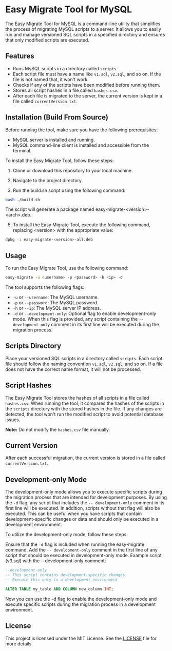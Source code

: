 # Easy Migrate Tool for MySQL

The Easy Migrate Tool for MySQL is a command-line utility that simplifies the process of migrating MySQL scripts to a server. It allows you to easily run and manage versioned SQL scripts in a specified directory and ensures that only modified scripts are executed.

## Features

- Runs MySQL scripts in a directory called `scripts`.
- Each script file must have a name like `v1.sql`, `v2.sql`, and so on. If the file is not named that, it won't work.
- Checks if any of the scripts have been modified before running them.
- Stores all script hashes in a file called `hashes.csv`.
- After each file is migrated to the server, the current version is kept in a file called `currentVersion.txt`.

## Installation (Build From Source)

Before running the tool, make sure you have the following prerequisites:

- MySQL server is installed and running.
- MySQL command-line client is installed and accessible from the terminal.

To install the Easy Migrate Tool, follow these steps:

1. Clone or download this repository to your local machine.

2. Navigate to the project directory.

3. Run the build.sh script using the following command:
```bash
bash ./build.sh
```
The script will generate a package named easy-migrate-\<version>-\<arch>.deb.

5. To install the Easy Migrate Tool, execute the following command, replacing \<version> with the appropriate value:
```bash
dpkg -i easy-migrate-<version>-all.deb
```

## Usage

To run the Easy Migrate Tool, use the following command:
```bash
easy-migrate -u <username> -p <password> -h <ip> -d
```


The tool supports the following flags:

- `-u` or `--username`: The MySQL username.
- `-p` or `--password`: The MySQL password.
- `-h` or `--ip`: The MySQL server IP address.
- `-d` or `--development-only`: Optional flag to enable development-only mode. When this flag is provided, any script containing the `-- development-only` comment in its first line will be executed during the migration process.


## Scripts Directory

Place your versioned SQL scripts in a directory called `scripts`. Each script file should follow the naming convention `v1.sql`, `v2.sql`, and so on. If a file does not have the correct name format, it will not be processed.

## Script Hashes

The Easy Migrate Tool stores the hashes of all scripts in a file called `hashes.csv`. When running the tool, it compares the hashes of the scripts in the `scripts` directory with the stored hashes in the file. If any changes are detected, the tool won't run the modified script to avoid potential database issues.

**Note:** Do not modify the `hashes.csv` file manually.

## Current Version

After each successful migration, the current version is stored in a file called `currentVersion.txt`.

## Development-only Mode
The development-only mode allows you to execute specific scripts during the migration process that are intended for development purposes. By using the `-d` flag, any script that includes the `-- development-only` comment in its first line will be executed. In addition, scripts without that flag will also be executed. This can be useful when you have scripts that contain development-specific changes or data and should only be executed in a development environment.

To utilize the development-only mode, follow these steps:

Ensure that the `-d` flag is included when running the easy-migrate command.
Add the `-- development-only` comment in the first line of any script that should be executed in development-only mode.
Example script (v3.sql) with the --development-only comment:

```sql
--development-only
-- This script contains development-specific changes
-- Execute this only in a development environment

ALTER TABLE my_table ADD COLUMN new_column INT;
```
Now you can use the -d flag to enable the development-only mode and execute specific scripts during the migration process in a development environment.

## License

This project is licensed under the MIT License. See the [LICENSE](LICENSE) file for more details.
